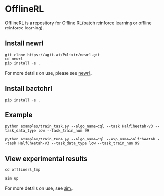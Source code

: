 # OfflineRL 
OfflineRL is a repository for Offline RL(batch reinforce learning or offline reinforce learning).

## Install newrl

```
git clone https://agit.ai/Polixir/newrl.git
cd newrl
pip install -e .
```
For more details on use, please see [newrl](https://agit.ai/Polixir/newrl)。

## Install bactchrl

```
pip install -e .
```

## Example

```
python examples/train_task.py --algo_name=cql --task HalfCheetah-v3 --task_data_type low --task_train_num 99

python examples/train_tune.py --algo_name=cql --exp_name=halfcheetah --task HalfCheetah-v3 --task_data_type low --task_train_num 99
```

## View experimental results
```
cd offlinerl_tmp

aim up
```
For more details on use, see [aim](https://github.com/aimhubio/aim)。
